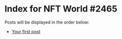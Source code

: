 # Index for NFT World #2465
Posts will be displayed in the order below:

- [Your first post](./001-first.md)

